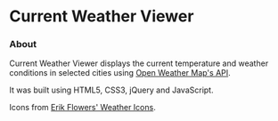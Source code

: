 # Current Weather Viewer

### About

Current Weather Viewer displays the current temperature and weather conditions in selected cities using [Open Weather Map's API](http://openweathermap.org/api). 

It was built using HTML5, CSS3, jQuery and JavaScript.

Icons from [Erik Flowers' Weather Icons](https://erikflowers.github.io/weather-icons/). 
